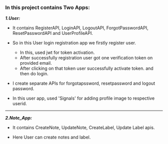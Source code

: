 ### In this project contains Two Apps:

***1.User:***

- It contains RegisterAPI, LoginAPI, LogoutAPI, ForgotPasswordAPI, ResetPasswordAPI and UserProfileAPI.

- So in this User login registration app we firstly register user. 
     - In this, used jwt for token activation. 
     - After successfully registration user got one verification token on provided email. 
     - After clicking on that token user successfully activate token. and then do login. 
- I create separate APIs for forgotapssword, resetpassword and logout password. 
- In this user app, used 'Signals' for adding profile image to respective userid.
---
***2.Note_App:***

- It contains CreateNote, UpdateNote, CreateLabel, Update Label apis.

- Here User can create notes and label.
